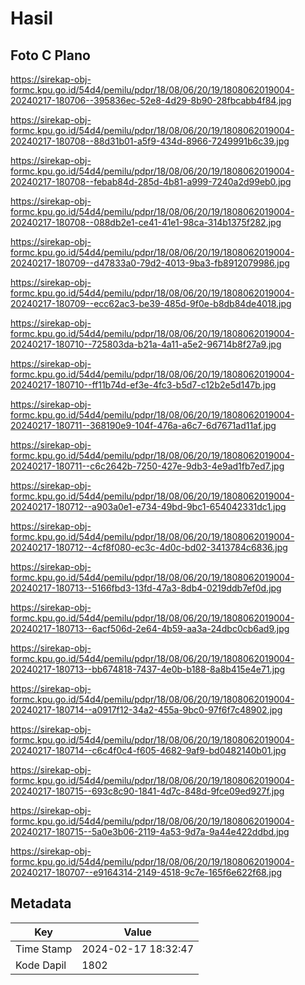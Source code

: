 # Hasil

## Foto C Plano

https://sirekap-obj-formc.kpu.go.id/54d4/pemilu/pdpr/18/08/06/20/19/1808062019004-20240217-180706--395836ec-52e8-4d29-8b90-28fbcabb4f84.jpg

https://sirekap-obj-formc.kpu.go.id/54d4/pemilu/pdpr/18/08/06/20/19/1808062019004-20240217-180708--88d31b01-a5f9-434d-8966-7249991b6c39.jpg

https://sirekap-obj-formc.kpu.go.id/54d4/pemilu/pdpr/18/08/06/20/19/1808062019004-20240217-180708--febab84d-285d-4b81-a999-7240a2d99eb0.jpg

https://sirekap-obj-formc.kpu.go.id/54d4/pemilu/pdpr/18/08/06/20/19/1808062019004-20240217-180708--088db2e1-ce41-41e1-98ca-314b1375f282.jpg

https://sirekap-obj-formc.kpu.go.id/54d4/pemilu/pdpr/18/08/06/20/19/1808062019004-20240217-180709--d47833a0-79d2-4013-9ba3-fb8912079986.jpg

https://sirekap-obj-formc.kpu.go.id/54d4/pemilu/pdpr/18/08/06/20/19/1808062019004-20240217-180709--ecc62ac3-be39-485d-9f0e-b8db84de4018.jpg

https://sirekap-obj-formc.kpu.go.id/54d4/pemilu/pdpr/18/08/06/20/19/1808062019004-20240217-180710--725803da-b21a-4a11-a5e2-96714b8f27a9.jpg

https://sirekap-obj-formc.kpu.go.id/54d4/pemilu/pdpr/18/08/06/20/19/1808062019004-20240217-180710--ff11b74d-ef3e-4fc3-b5d7-c12b2e5d147b.jpg

https://sirekap-obj-formc.kpu.go.id/54d4/pemilu/pdpr/18/08/06/20/19/1808062019004-20240217-180711--368190e9-104f-476a-a6c7-6d7671ad11af.jpg

https://sirekap-obj-formc.kpu.go.id/54d4/pemilu/pdpr/18/08/06/20/19/1808062019004-20240217-180711--c6c2642b-7250-427e-9db3-4e9ad1fb7ed7.jpg

https://sirekap-obj-formc.kpu.go.id/54d4/pemilu/pdpr/18/08/06/20/19/1808062019004-20240217-180712--a903a0e1-e734-49bd-9bc1-654042331dc1.jpg

https://sirekap-obj-formc.kpu.go.id/54d4/pemilu/pdpr/18/08/06/20/19/1808062019004-20240217-180712--4cf8f080-ec3c-4d0c-bd02-3413784c6836.jpg

https://sirekap-obj-formc.kpu.go.id/54d4/pemilu/pdpr/18/08/06/20/19/1808062019004-20240217-180713--5166fbd3-13fd-47a3-8db4-0219ddb7ef0d.jpg

https://sirekap-obj-formc.kpu.go.id/54d4/pemilu/pdpr/18/08/06/20/19/1808062019004-20240217-180713--6acf506d-2e64-4b59-aa3a-24dbc0cb6ad9.jpg

https://sirekap-obj-formc.kpu.go.id/54d4/pemilu/pdpr/18/08/06/20/19/1808062019004-20240217-180713--bb674818-7437-4e0b-b188-8a8b415e4e71.jpg

https://sirekap-obj-formc.kpu.go.id/54d4/pemilu/pdpr/18/08/06/20/19/1808062019004-20240217-180714--a0917f12-34a2-455a-9bc0-97f6f7c48902.jpg

https://sirekap-obj-formc.kpu.go.id/54d4/pemilu/pdpr/18/08/06/20/19/1808062019004-20240217-180714--c6c4f0c4-f605-4682-9af9-bd0482140b01.jpg

https://sirekap-obj-formc.kpu.go.id/54d4/pemilu/pdpr/18/08/06/20/19/1808062019004-20240217-180715--693c8c90-1841-4d7c-848d-9fce09ed927f.jpg

https://sirekap-obj-formc.kpu.go.id/54d4/pemilu/pdpr/18/08/06/20/19/1808062019004-20240217-180715--5a0e3b06-2119-4a53-9d7a-9a44e422ddbd.jpg

https://sirekap-obj-formc.kpu.go.id/54d4/pemilu/pdpr/18/08/06/20/19/1808062019004-20240217-180707--e9164314-2149-4518-9c7e-165f6e622f68.jpg


## Metadata

| Key        | Value               |
| ---------- | ------------------- |
| Time Stamp | 2024-02-17 18:32:47 |
| Kode Dapil | 1802                |



